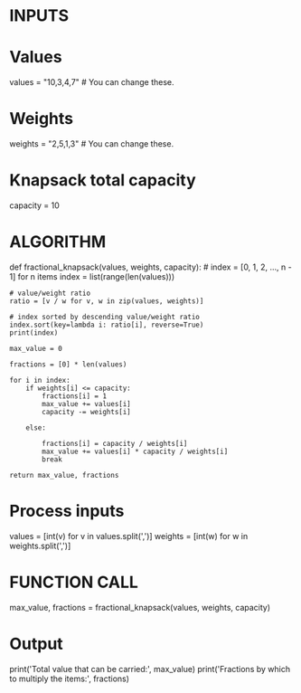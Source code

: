 # INPUTS

# Values
values = "10,3,4,7" # You can change these.


# Weights
weights = "2,5,1,3" # You can change these.


# Knapsack total capacity
capacity = 10

# ALGORITHM
def fractional_knapsack(values, weights, capacity):
    # index = [0, 1, 2, ..., n - 1] for n items
    index = list(range(len(values)))
    
    # value/weight ratio
    ratio = [v / w for v, w in zip(values, weights)]
    
    # index sorted by descending value/weight ratio
    index.sort(key=lambda i: ratio[i], reverse=True)
    print(index)
    
    max_value = 0
    
    fractions = [0] * len(values)
    
    for i in index:
        if weights[i] <= capacity:
            fractions[i] = 1
            max_value += values[i]
            capacity -= weights[i]

        else:
            
            fractions[i] = capacity / weights[i]
            max_value += values[i] * capacity / weights[i]
            break

    return max_value, fractions

# Process inputs
values = [int(v) for v in values.split(',')]
weights = [int(w) for w in weights.split(',')]

# FUNCTION CALL
max_value, fractions = fractional_knapsack(values, weights, capacity)

# Output
print('Total value that can be carried:', max_value)
print('Fractions by which to multiply the items:', fractions)
